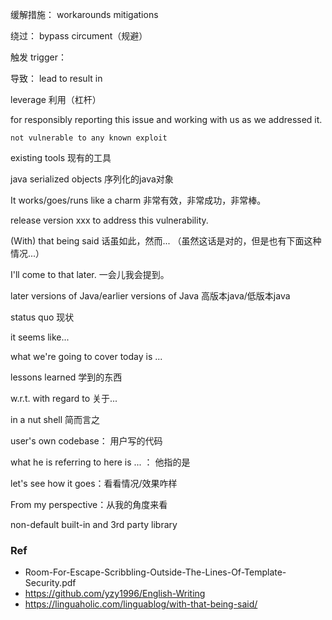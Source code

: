 缓解措施：
workarounds
mitigations


绕过：
bypass
circument（规避）


触发
trigger：


导致：
lead to
result in


leverage
利用（杠杆）


for responsibly
reporting this issue and working with us as we addressed it.

```
not vulnerable to any known exploit

```

existing tools
现有的工具


java serialized objects
序列化的java对象

It works/goes/runs like a charm
非常有效，非常成功，非常棒。

release version xxx to address this vulnerability.

(With) that being said
话虽如此，然而...
（虽然这话是对的，但是也有下面这种情况...）


I'll come to that later.
一会儿我会提到。


later versions of Java/earlier versions of Java
高版本java/低版本java


status quo
现状

it seems like...

what we're going to cover today is ...

lessons learned 学到的东西

w.r.t.	with regard to    关于...

in a nut shell  简而言之

user's own codebase： 用户写的代码

what he is referring to here is ... ： 他指的是

let's see how it goes：看看情况/效果咋样

From my perspective：从我的角度来看

non-default built-in and 3rd party library

### Ref
- Room-For-Escape-Scribbling-Outside-The-Lines-Of-Template-Security.pdf
- https://github.com/yzy1996/English-Writing
- https://linguaholic.com/linguablog/with-that-being-said/
